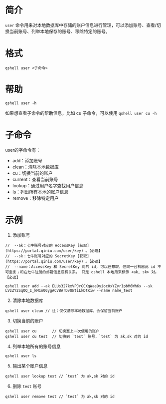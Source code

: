 # 简介
`user` 命令用来对本地数据库中存储的账户信息进行管理，可以添加账号、查看/切换当前账号、列举本地保存的账号、移除特定的账号。

# 格式
```
qshell user <子命令>
``` 

# 帮助
```
qshell user -h
```
如果想查看子命令的帮助信息，比如 cu 子命令，可以使用 `qshell user cu -h`

# 子命令
user的字命令有：
* add：添加账号
* clean：清除本地数据库
* cu：切换当前的账户
* current：查看当前账号
* lookup：通过用户名字查找用户信息
* ls：列出所有本地的账户信息
* remove：移除特定用户

# 示例
1. 添加账号
```
//  --ak：七牛账号对应的 AccessKey [获取](https://portal.qiniu.com/user/key) 。【必选】
//  --sk：七牛账号对应的 SecretKey [获取](https://portal.qiniu.com/user/key) 。【必选】
//  --name：AccessKey 和 SecretKey 对的 id, 可以任意取，但同一台机器此 id 不可重复；和在七牛注册的邮箱信息没有关系， 只是 qshell 本地用来标示 <ak, sk> 对。【必选】

qshell user add --ak ELUs327kxVPJrGCXqWae9yioc0xYZyrIpbM6Wh6x --sk LVzZY2SqOQ_I_kM1n00ygACVBArDvOWtiLkDtKiw --name name_test
```

2. 清除本地数据库
``` 
qshell user clean // 注：仅仅清除本地数据库，会保留当前账户
```

3. 切换当前的账户
```
qshell user cu       // 切换至上一次使用的账户
qshell user cu test  // 切换到 `test` 账号，`test` 为 ak,sk 对的 id
```

4. 列举本地所有的账号信息
```
qshell user ls
```

5. 输出某个账户信息
```
qshell user lookup test // `test` 为 ak,sk 对的 id
```

6. 删除 `test` 账号
```
qshell user remove test // `test` 为 ak,sk 对的 id
```
